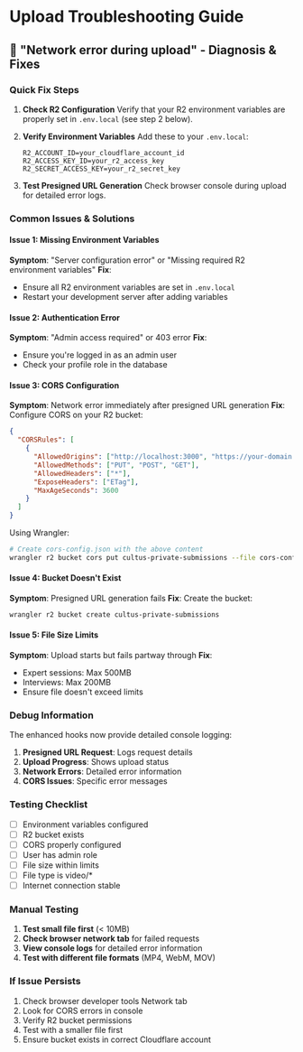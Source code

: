 # Upload Troubleshooting Guide

## 🚨 "Network error during upload" - Diagnosis & Fixes

### Quick Fix Steps

1. **Check R2 Configuration**
   Verify that your R2 environment variables are properly set in `.env.local` (see step 2 below).

2. **Verify Environment Variables**
   Add these to your `.env.local`:
   ```env
   R2_ACCOUNT_ID=your_cloudflare_account_id
   R2_ACCESS_KEY_ID=your_r2_access_key
   R2_SECRET_ACCESS_KEY=your_r2_secret_key
   ```

3. **Test Presigned URL Generation**
   Check browser console during upload for detailed error logs.

### Common Issues & Solutions

#### Issue 1: Missing Environment Variables
**Symptom**: "Server configuration error" or "Missing required R2 environment variables"
**Fix**: 
- Ensure all R2 environment variables are set in `.env.local`
- Restart your development server after adding variables

#### Issue 2: Authentication Error
**Symptom**: "Admin access required" or 403 error
**Fix**: 
- Ensure you're logged in as an admin user
- Check your profile role in the database

#### Issue 3: CORS Configuration
**Symptom**: Network error immediately after presigned URL generation
**Fix**: Configure CORS on your R2 bucket:

```json
{
  "CORSRules": [
    {
      "AllowedOrigins": ["http://localhost:3000", "https://your-domain.com"],
      "AllowedMethods": ["PUT", "POST", "GET"],
      "AllowedHeaders": ["*"],
      "ExposeHeaders": ["ETag"],
      "MaxAgeSeconds": 3600
    }
  ]
}
```

Using Wrangler:
```bash
# Create cors-config.json with the above content
wrangler r2 bucket cors put cultus-private-submissions --file cors-config.json
```

#### Issue 4: Bucket Doesn't Exist
**Symptom**: Presigned URL generation fails
**Fix**: Create the bucket:
```bash
wrangler r2 bucket create cultus-private-submissions
```

#### Issue 5: File Size Limits
**Symptom**: Upload starts but fails partway through
**Fix**: 
- Expert sessions: Max 500MB
- Interviews: Max 200MB
- Ensure file doesn't exceed limits

### Debug Information

The enhanced hooks now provide detailed console logging:

1. **Presigned URL Request**: Logs request details
2. **Upload Progress**: Shows upload status
3. **Network Errors**: Detailed error information
4. **CORS Issues**: Specific error messages

### Testing Checklist

- [ ] Environment variables configured
- [ ] R2 bucket exists
- [ ] CORS properly configured
- [ ] User has admin role
- [ ] File size within limits
- [ ] File type is video/*
- [ ] Internet connection stable

### Manual Testing

1. **Test small file first** (< 10MB)
2. **Check browser network tab** for failed requests
3. **View console logs** for detailed error information
4. **Test with different file formats** (MP4, WebM, MOV)

### If Issue Persists

1. Check browser developer tools Network tab
2. Look for CORS errors in console
3. Verify R2 bucket permissions
4. Test with a smaller file first
5. Ensure bucket exists in correct Cloudflare account 